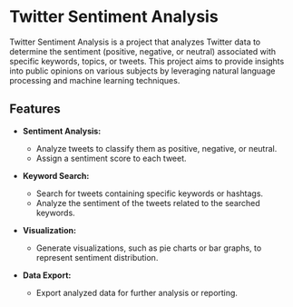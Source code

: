 # Twitter Sentiment Analysis

Twitter Sentiment Analysis is a project that analyzes Twitter data to determine the sentiment (positive, negative, or neutral) associated with specific keywords, topics, or tweets. This project aims to provide insights into public opinions on various subjects by leveraging natural language processing and machine learning techniques.

## Features

- **Sentiment Analysis:**
  - Analyze tweets to classify them as positive, negative, or neutral.
  - Assign a sentiment score to each tweet.

- **Keyword Search:**
  - Search for tweets containing specific keywords or hashtags.
  - Analyze the sentiment of the tweets related to the searched keywords.

- **Visualization:**
  - Generate visualizations, such as pie charts or bar graphs, to represent sentiment distribution.

- **Data Export:**
  - Export analyzed data for further analysis or reporting.



